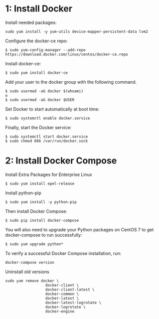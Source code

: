 
# 1: Install Docker

Install needed packages:

```
sudo yum install -y yum-utils device-mapper-persistent-data lvm2
```

Configure the docker-ce repo:

```
$ sudo yum-config-manager --add-repo https://download.docker.com/linux/centos/docker-ce.repo
```

Install docker-ce:
```
$ sudo yum install docker-ce
```

Add your user to the docker group with the following command.
```
$ sudo usermod -aG docker $(whoami)
o
$ sudo usermod -aG docker $USER
```

Set Docker to start automatically at boot time:
```
$ sudo systemctl enable docker.service
```

Finally, start the Docker service:
```
$ sudo systemctl start docker.service
$ sudo chmod 666 /var/run/docker.sock
```

# 2: Install Docker Compose

Install Extra Packages for Enterprise Linux
```
$ sudo yum install epel-release
```

Install python-pip
```
$ sudo yum install -y python-pip
```

Then install Docker Compose:

```
$ sudo pip install docker-compose
```


You will also need to upgrade your Python packages on CentOS 7 to get docker-compose to run successfully:

```
$ sudo yum upgrade python*
```

To verify a successful Docker Compose installation, run:
```
docker-compose version
```

Uninstall old versions
```
sudo yum remove docker \
                  docker-client \
                  docker-client-latest \
                  docker-common \
                  docker-latest \
                  docker-latest-logrotate \
                  docker-logrotate \
                  docker-engine
```                  
